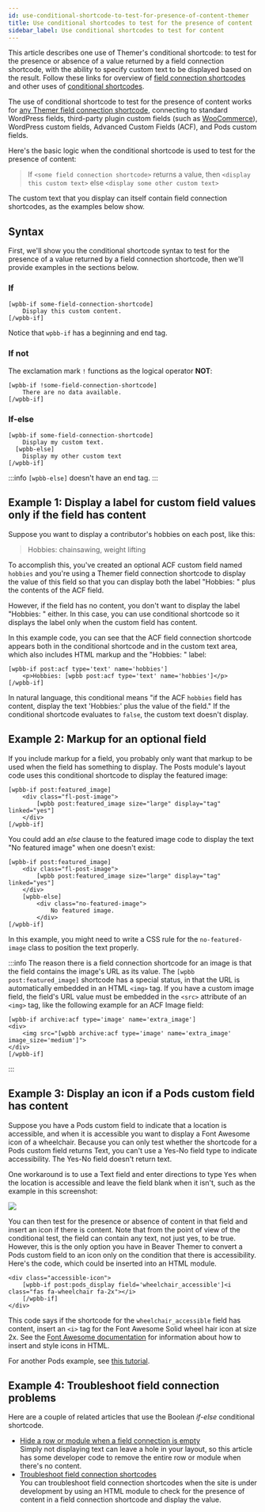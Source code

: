 ```yaml
---
id: use-conditional-shortcode-to-test-for-presence-of-content-themer
title: Use conditional shortcodes to test for the presence of content
sidebar_label: Use conditional shortcodes to test for content
---
```


This article describes one use of Themer's conditional shortcode: to test for the presence or absence of a value returned by a field connection shortcode, with the ability to specify custom text to be displayed based on the result. Follow these links for overview of [field connection shortcodes](/beaver-themer/field-connections/field-connection-shortcodes-overview-themer.md) and other uses of [conditional shortcodes](/beaver-themer/field-connections/conditional-shortcodes-for-field-connections-overview-themer.md).

The use of conditional shortcode to test for the presence of content works for [any Themer field connection shortcode](/beaver-themer/field-connections/field-connection-shortcode-index-themer.md), connecting to standard WordPress fields, third-party plugin custom fields (such as [WooCommerce](/beaver-themer/integrations/woocommerce/woocommerce-field-connection-shortcode-index.md)), WordPress custom fields, Advanced Custom Fields (ACF), and Pods custom fields. 

Here's the basic logic when the conditional shortcode is used to test for the presence of content:

> If `<some field connection shortcode>` returns a value, then `<display this custom text>` else `<display some other custom text>`

The custom text that you display can itself contain field connection shortcodes, as the examples below show.

## Syntax

First, we'll show you the conditional shortcode syntax to test for the presence of a value returned by a field connection shortcode, then we'll provide examples in the sections below.

### If

```markup
[wpbb-if some-field-connection-shortcode]
    Display this custom content.
[/wpbb-if]
```

Notice that `wpbb-if` has a beginning and end tag.

### If not

The exclamation mark `!` functions as the logical operator **NOT**: 

```markup
[wpbb-if !some-field-connection-shortcode]
    There are no data available.
[/wpbb-if]
```

### If-else

```markup
[wpbb-if some-field-connection-shortcode]
    Display my custom text.
  [wpbb-else]
    Display my other custom text
[/wpbb-if]
```

:::info
`[wpbb-else]` doesn't have an end tag.
:::

## Example 1: Display a label for custom field values only if the field has content

Suppose you want to display a contributor's hobbies on each post, like this:

> Hobbies: chainsawing, weight lifting

To accomplish this, you've created an optional ACF custom field named `hobbies` and you're using a Themer field connection shortcode to display the value of this field so that you can display both the label "Hobbies: " plus the contents of the ACF field.

However, if the field has no content, you don't want to display the label "Hobbies: " either. In this case, you can use conditional shortcode so it displays the label only when the custom field has content. 

In this example code, you can see that the ACF field connection shortcode appears both in the conditional shortcode and in the custom text area, which also includes HTML markup and the "Hobbies: " label:

```markup
[wpbb-if post:acf type='text' name='hobbies']
    <p>Hobbies: [wpbb post:acf type='text' name='hobbies']</p>
[/wpbb-if]
```
In natural language, this conditional means "if the ACF `hobbies` field has content, display the text 'Hobbies:' plus the value of the field." If the conditional shortcode evaluates to `false`, the custom text doesn't display.

## Example 2: Markup for an optional field

If you include markup for a field, you probably only want that markup to be used when the field has something to display. The Posts module's layout code uses this conditional shortcode to display the featured image:

```markup
[wpbb-if post:featured_image]
    <div class="fl-post-image">
        [wpbb post:featured_image size="large" display="tag" linked="yes"]
    </div>
[/wpbb-if]
```

You could add an *else* clause to the featured image code to display the text "No featured image" when one doesn't exist:

```markup
[wpbb-if post:featured_image]
    <div class="fl-post-image">
        [wpbb post:featured_image size="large" display="tag" linked="yes"]
    </div>
    [wpbb-else]
        <div class="no-featured-image">
            No featured image.
        </div>
[/wpbb-if]
```

In this example, you might need to write a CSS rule for the `no-featured-image` class to position the text properly.

:::info
The reason there is a field connection shortcode for an image is that the field  contains the image's URL as its value. The `[wpbb post:featured_image]` shortcode has a special status, in that the URL is automatically embedded in an HTML `<img>` tag. If you have a custom image field, the field's URL value must be embedded in the `<src>` attribute of an `<img>` tag, like the following example for an ACF Image field:

```markup
[wpbb-if archive:acf type='image' name='extra_image']
<div>
	<img src="[wpbb archive:acf type='image' name='extra_image' image_size='medium']">
</div>
[/wpbb-if]
```
:::

## Example 3: Display an icon if a Pods custom field has content

Suppose you have a Pods custom field to indicate that a location is accessible, and when it is accessible you want to display a Font Awesome icon of a wheelchair. Because you can only test whether the shortcode for a Pods custom field returns Text, you can't use a Yes-No field type to indicate accessibility. The Yes-No field doesn't return text.

One workaround is to use a Text field and enter directions to type <kbd>Yes</kbd> when the location is accessible and leave the field blank when it isn't, such as the example in this screenshot:

![](/img/use-conditional-shortcode-to-test-for-presence-of-content-themer-0c6312a3.png)

You can then test for the presence or absence of content in that field and insert an icon if there is content. Note that from the point of view of the conditional test, the field can contain any text, not just yes, to be true. However, this is the only option you have in Beaver Themer to convert a Pods custom field to an icon only on the condition that there is accessibility. Here's the code, which could be inserted into an HTML module.

```markup
<div class="accessible-icon">
    [wpbb-if post:pods_display field='wheelchair_accessible']<i class="fas fa-wheelchair fa-2x"></i>
    [/wpbb-if]
</div>
```

This code says if the shortcode for the `wheelchair_accessible` field has content, insert an `<i>` tag for the Font Awesome Solid wheel hair icon at size 2x. See the [Font Awesome documentation](https://fontawesome.com/how-to-use/on-the-web/referencing-icons/basic-use) for information about how to insert and style icons in HTML.

For another Pods example, see [this tutorial](/beaver-themer/field-connections/connections-to-pods-custom-fields/build-this-display-a-pods-custom-field-and-separator-only-when-theres-content.md).

##  Example 4: Troubleshoot field connection problems

Here are a couple of related articles that use the Boolean *if-else* conditional shortcode.

  * [Hide a row or module when a field connection is empty](/beaver-themer/developer/hide-row-or-module-when-field-connection-is-empty-themer.md)  
  Simply not displaying text can leave a hole in your layout, so this article has some developer code to remove the entire row or module when there's no content.
  * [Troubleshoot field connection shortcodes](/beaver-themer/field-connections/troubleshoot-field-connection-shortcodes-themer.md)  
  You can troubleshoot field connection shortcodes when the site is under development by using an HTML module to check for the presence of content in a field connection shortcode and display the value.
